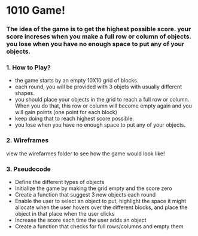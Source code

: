 # 1010 Game!

### The idea of the game is to get the highest possible score. your score increses when you make a full row or column of objects. you lose when you have no enough space to put any of your objects.

### 1. How to Play?

- the game starts by an empty 10X10 grid of blocks.
- each round, you will be provided with 3 objets with usually different shapes.
- you should place your objects in the grid to reach a full row or column. When you do that, this row or column will become empty again and you will gain points (one point for each block)
- keep doing that to reach highest score possible.
- you lose when you have no enough space to put any of your objects.

### 2. Wireframes

view the wirefarmes folder to see how the game would look like!

### 3. Pseudocode

- Define the different types of objects
- Initialize the game by making the grid empty and the score zero
- Create a function that suggest 3 new objects each round
- Enable the user to select an object to put, highlight the space it might allocate when the user hovers over the different blocks, and place the object in that place when the user clicks
- Increase the score each time the user adds an object
- Create a function that checks for full rows/columns and empty them
